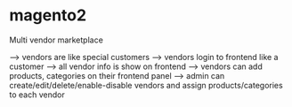 # magento2
Multi vendor marketplace

--> vendors are like special customers 
--> vendors login to frontend like a customer
--> all vendor info is show on frontend
--> vendors can add products, categories on their frontend panel
--> admin can create/edit/delete/enable-disable vendors and assign products/categories to each vendor